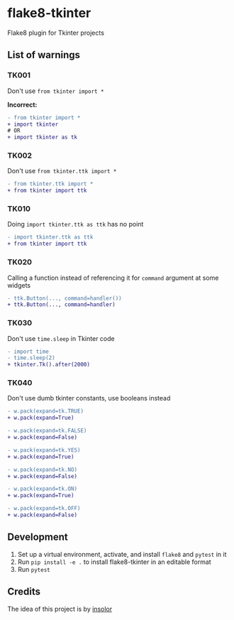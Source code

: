 # flake8-tkinter

Flake8 plugin for Tkinter projects

## List of warnings
### TK001

Don't use `from tkinter import *`

**Incorrect:**

```diff
- from tkinter import *
+ import tkinter
# OR
+ import tkinter as tk
```

### TK002

Don't use `from tkinter.ttk import *`

```diff
- from tkinter.ttk import *
+ from tkinter import ttk
```

### TK010

Doing `import tkinter.ttk as ttk` has no point

```diff
- import tkinter.ttk as ttk
+ from tkinter import ttk
```

### TK020

Calling a function instead of referencing it for `command` argument at some widgets

```diff
- ttk.Button(..., command=handler())
+ ttk.Button(..., command=handler)
```


### TK030

Don't use `time.sleep` in Tkinter code

```diff
- import time
- time.sleep(2)
+ tkinter.Tk().after(2000)
```

### TK040

Don't use dumb tkinter constants, use booleans instead

```diff
- w.pack(expand=tk.TRUE)
+ w.pack(expand=True)

- w.pack(expand=tk.FALSE)
+ w.pack(expand=False)

- w.pack(expand=tk.YES)
+ w.pack(expand=True)

- w.pack(expand=tk.NO)
+ w.pack(expand=False)

- w.pack(expand=tk.ON)
+ w.pack(expand=True)

- w.pack(expand=tk.OFF)
+ w.pack(expand=False)
```


## Development

1. Set up a virtual environment, activate, and install `flake8` and `pytest` in it
2. Run `pip install -e .` to install flake8-tkinter in an editable format
3. Run `pytest`


## Credits
The idea of this project is by [insolor](https://github.com/insolor)
